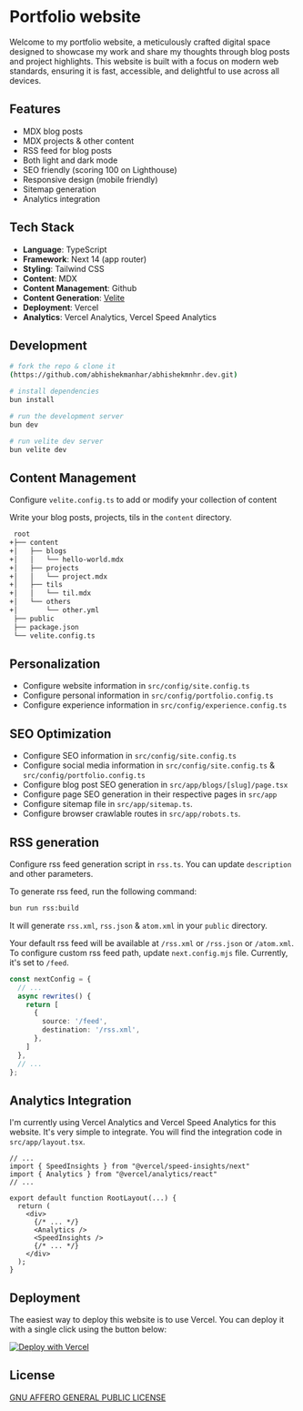 # Portfolio website 

Welcome to my portfolio website, a meticulously crafted digital space designed to showcase my work and share my thoughts through blog posts and project highlights. This website is built with a focus on modern web standards, ensuring it is fast, accessible, and delightful to use across all devices.

## Features

- MDX blog posts
- MDX projects & other content
- RSS feed for blog posts
- Both light and dark mode
- SEO friendly (scoring 100 on Lighthouse)
- Responsive design (mobile friendly)
- Sitemap generation
- Analytics integration

## Tech Stack

- **Language**: TypeScript
- **Framework**: Next 14 (app router)
- **Styling**: Tailwind CSS
- **Content**: MDX
- **Content Management**: Github
- **Content Generation**: [Velite](https://velite.js.org/)
- **Deployment**: Vercel
- **Analytics**: Vercel Analytics, Vercel Speed Analytics

## Development

```bash
# fork the repo & clone it
(https://github.com/abhishekmanhar/abhishekmnhr.dev.git)

# install dependencies
bun install

# run the development server
bun dev

# run velite dev server
bun velite dev
```

## Content Management

Configure `velite.config.ts` to add or modify your collection of content

Write your blog posts, projects, tils in the `content` directory.

```bash
 root
+├── content
+│   ├── blogs
+│   │   └── hello-world.mdx
+│   ├── projects
+│   │   └── project.mdx
+│   ├── tils
+│   │   └── til.mdx
+│   └── others
+│       └── other.yml
 ├── public
 ├── package.json
 └── velite.config.ts
```


## Personalization

- Configure website information in `src/config/site.config.ts`
- Configure personal information in `src/config/portfolio.config.ts`
- Configure experience information in `src/config/experience.config.ts`

## SEO Optimization

- Configure SEO information in `src/config/site.config.ts`
- Configure social media information in `src/config/site.config.ts` & `src/config/portfolio.config.ts`
- Configure blog post SEO generation in `src/app/blogs/[slug]/page.tsx`
- Configure page SEO generation in their respective pages in `src/app`
- Configure sitemap file in `src/app/sitemap.ts`.
- Configure browser crawlable routes in `src/app/robots.ts`.

## RSS generation

Configure rss feed generation script in `rss.ts`. You can update `description` and other parameters.

To generate rss feed, run the following command:

```bash
bun run rss:build
```

It will generate `rss.xml`, `rss.json` & `atom.xml` in your `public` directory.

Your default rss feed will be available at `/rss.xml` or `/rss.json` or `/atom.xml`.
To configure custom rss feed path, update `next.config.mjs` file. Currently, it's set to `/feed`.

```ts
const nextConfig = {
  // ...
  async rewrites() {
    return [
      {
        source: '/feed',
        destination: '/rss.xml',
      },
    ]
  },
  // ...
};
```

## Analytics Integration

I'm currently using Vercel Analytics and Vercel Speed Analytics for this website. It's very simple to integrate. You will find the integration code in `src/app/layout.tsx`.

```tsx
// ...
import { SpeedInsights } from "@vercel/speed-insights/next"
import { Analytics } from "@vercel/analytics/react"
// ...

export default function RootLayout(...) {
  return (
    <div>
      {/* ... */}
      <Analytics />
      <SpeedInsights />
      {/* ... */}
    </div>
  );
}
```

## Deployment

The easiest way to deploy this website is to use Vercel. You can deploy it with a single click using the button below:

[![Deploy with Vercel](https://vercel.com/button)](https://vercel.com/new/clone?repository-url=https://github.com/rudrodip/rdsx.dev)

## License

[GNU AFFERO GENERAL PUBLIC LICENSE](LICENSE)
